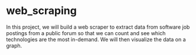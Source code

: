 # web_scraping
In this project, we will build a web scraper to extract data from software job postings from a public forum so that  we can count and see which technologies are the most in-demand. We will then visualize the data on a graph.
